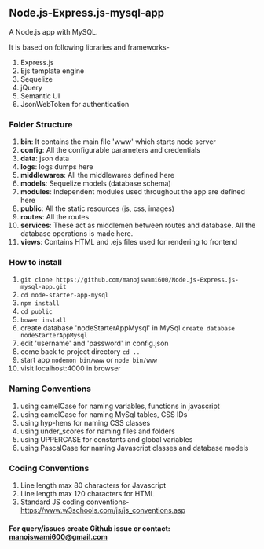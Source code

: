 ## Node.js-Express.js-mysql-app

A Node.js app with MySQL.

It is based on following libraries and frameworks-

1. Express.js
2. Ejs template engine
3. Sequelize
4. jQuery
5. Semantic UI
6. JsonWebToken for authentication

### Folder Structure

1. **bin**: It contains the main file 'www' which starts node server
2. **config**: All the configurable parameters and credentials
3. **data**: json data
4. **logs**: logs dumps here
5. **middlewares**: All the middlewares defined here
6. **models**: Sequelize models (database schema)
7. **modules**: Independent modules used throughout the app are defined here
8. **public**: All the static resources (js, css, images)
9. **routes**: All the routes
10. **services**: These act as middlemen between routes and database. All the database operations is made here.
11. **views**: Contains HTML and .ejs files used for rendering to frontend

### How to install

1. `git clone https://github.com/manojswami600/Node.js-Express.js-mysql-app.git`
2. `cd node-starter-app-mysql`
3. `npm install`
4. `cd public`
5. `bower install`
6. create database 'nodeStarterAppMysql' in MySql `create database nodeStarterAppMysql`
7. edit 'username' and 'password' in config.json
8. come back to project directory `cd ..`
9. start app `nodemon bin/www` or `node bin/www`
10. visit localhost:4000 in browser


### Naming Conventions

1. using camelCase for naming variables, functions in javascript
2. using camelCase for naming MySql tables, CSS IDs
3. using hyp-hens for naming CSS classes
4. using under_scores for naming files and folders
5. using UPPERCASE for constants and global variables
6. using PascalCase for naming Javascript classes and database models


### Coding Conventions

1. Line length max 80 characters for Javascript
2. Line length max 120 characters for HTML
3. Standard JS coding conventions- https://www.w3schools.com/js/js_conventions.asp

#### For query/issues create Github issue or contact: manojswami600@gmail.com